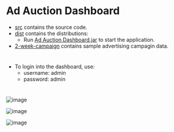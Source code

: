 # Ad Auction Dashboard
- [src](src) contains the source code.
- [dist](dist) contains the distributions:
  - Run [Ad Auction Dashboard.jar](dist/Ad%20Auction%20Dashboard.jar) to start the application.
- [2-week-campaign](src/main/resources/uk/ac/soton/app/2-week-campaign) contains sample advertising campagin data.
#
- To login into the dashboard, use:
  - username: admin
  - password: admin
#
![image](https://github.com/user-attachments/assets/3a2bba5f-e3b7-48ac-9ea4-f656171c5a8e)

![image](https://github.com/user-attachments/assets/f22c6027-cf5b-4b90-a336-7b019bef33d9)

![image](https://github.com/user-attachments/assets/48af294a-1f1e-434d-9611-cbe7dc671b08)
